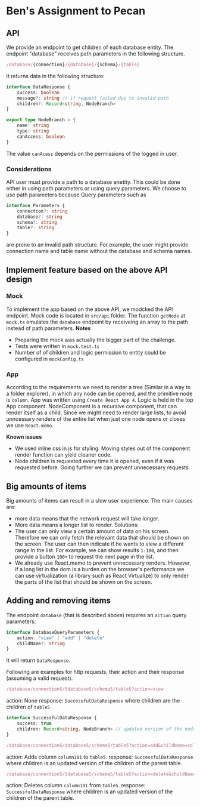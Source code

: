 # Ben's Assignment to Pecan

## API

We provide an endpoint to get children of each database entity. The endpoint "database" receives path parameters in the following structure.

```js
/database/{connection}/{database}/{schema}/{table}
```

It returns data in the following structure:

```ts
interface DataResponse {
	success: boolean
	message?: string // if request failed due to invalid path
	children?: Record<string, NodeBranch>
}

export type NodeBranch = {
	name: string
	type: string
	canAccess: boolean
}
```

The value `canAcess` depends on the permissions of the logged in user.

### Considerations

API user must provide a path to a database enetity. This could be done either in using path parameters or using query parameters. We choose to use path parameters because Query parameters such as

```ts
interface Parameters {
	connection?: string
	database?: string
	schema?: string
	table?: string
}
```

are prone to an invalid path structure. For example, the user might provide connection name and table name without the database and schema names.

## Implement feature based on the above API design

### Mock

To implement the app based on the above API, we modcked the API endpoint. Mock code is located in `src/api` folder. The function `getNode` at `mock.ts` emulates the `database` endpoint by receiveing an array to the path instead of path parameters.
**Notes**

-  Preparing the mock was actually the bigger part of the challenge.
-  Tests were written in `mock.test.ts`
-  Number of of children and logic permission to entity could be configured in `mockConfig.ts`

### App

According to the requirements we need to render a tree (Similar in a way to a folder explorer), in which any node can be opened, and the primitive node is `column`.
App was written using `Create React App 4`. Logic is held in the top App component. NodeComponent is a recursive component, that can render itself as a child. Since we might need to render large lists, to avoid unncessary renders of the entire list when just one node opens or closes we use `React.memo`.

**Known issues**

-  We used inline css in js for styling. Moving styles out of the component render function can yield cleaner code.
-  Node children is requested every time it is opened, even if it was requested before. Going further we can prevent unnecessary requests.

## Big amounts of items

Big amounts of items can result in a slow user experience. The main causes are:

-  more data means that the network request will take longer.
-  More data means a longer list to render.
   Solutions:
-  The user can only view a certain amount of data on his screen. Therefore we can only fetch the relevant data that should be shown on the screen. The user can then indicate if he wants to view a different range in the list. For example, we can show results `1-100`, and then provide a button `100+` to request the next page in the list.
-  We already use React.memo to prevent unnecessary renders. However, if a long list in the dom is a burden on the browser's performance we can use virtualization (a library such as React Virtualize) to only render the parts of the list that should be shown on the screen.

## Adding and removing items

The endpoint `database` (that is described above) requires an `action` query parameters:

```ts
interface DatabaseQueryParameters {
	action: "view" | "add" | "delete"
	childName?: string
}
```

It will return `DataResponse`.

Following are examples for http requests, their action and their response (assuming a valid request).

```js
/database/connection5/5database5/schema5/table5?action=view
```

action: None
response: `SuccessfulDataResponse` where children are the children of `table5`

```ts
interface SuccessfulDataResponse {
	success: true
	children: Record<string, NodeBranch> // updated version of the node's children
}
```

```js
/database/connection5/database5/schema5/table5?action=add&childName=column101
```

action: Adds column `column101` to `table5`.
response: `SuccessfulDataResponse` where children is an updated version of the children of the parent table.

```js
/database/connection5/5database5/schema5/table5?action=delete&childName=column101
```

action: Deletes column `column101` from `table5`.
response: `SuccessfulDataResponse` where children is an updated version of the children of the parent table.
